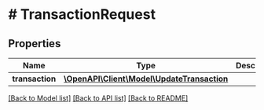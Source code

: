 # # TransactionRequest

## Properties

Name | Type | Description | Notes
------------ | ------------- | ------------- | -------------
**transaction** | [**\OpenAPI\Client\Model\UpdateTransaction**](UpdateTransaction.md) |  |

[[Back to Model list]](../../README.md#models) [[Back to API list]](../../README.md#endpoints) [[Back to README]](../../README.md)
